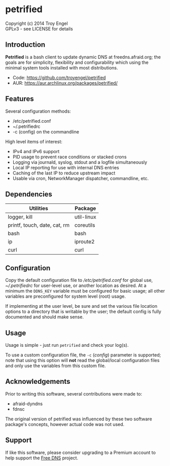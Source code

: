 # petrified

Copyright (c) 2014 Troy Engel  
GPLv3 - see LICENSE for details

## Introduction

**Petrified** is a bash client to update dynamic DNS at freedns.afraid.org;
the goals are for simplicity, flexibility and configurability which using
the minimal system tools installed with most distributions.

* Code: https://github.com/troyengel/petrified
* AUR: https://aur.archlinux.org/packages/petrified/

## Features

Several configuration methods:

* /etc/petrified.conf
* ~/.petrifiedrc
* -c (config) on the commandline

High level items of interest:

* IPv4 and IPv6 support
* PID usage to prevent race conditions or stacked crons
* Logging via journald, syslog, stdout and a logfile simultaneously
* Local IP reporting for use with internal DNS entries
* Caching of the last IP to reduce upstream impact
* Usable via cron, NetworkManager dispatcher, commandline, etc.

## Dependencies

| Utilities                    | Package    |
| -----------------------------|------------|
| logger, kill                 | util-linux |
| printf, touch, date, cat, rm | coreutils  |
| bash                         | bash       |
| ip                           | iproute2   |
| curl                         | curl       |


## Configuration

Copy the default configuration file to */etc/petrified.conf* for global
use, *~/.petrifiedrc* for user-level use, or another location as desired.
At a minimum the `DDNS_KEY` variable must be configured for basic usage;
all other variables are preconfigured for system level (root) usage.

If implementing at the user level, be sure and set the various file location
options to a directory that is writable by the user; the default config is
fully documented and should make sense.

## Usage

Usage is simple - just run `petrified` and check your log(s).

To use a custom configuration file, the `-c` (*config*) parameter is 
supported; note that using this option will **not** read the global/local
configuration files and only use the variables from this custom file.

## Acknowledgements

Prior to writing this software, several contributions were made to:

* afraid-dyndns
* fdnsc

The original version of petrified was influenced by these two software
package's concepts, however actual code was not used.

## Support

If like this software, please consider upgrading to a Premium account to
help support the [Free DNS](http://freedns.afraid.org) project.

